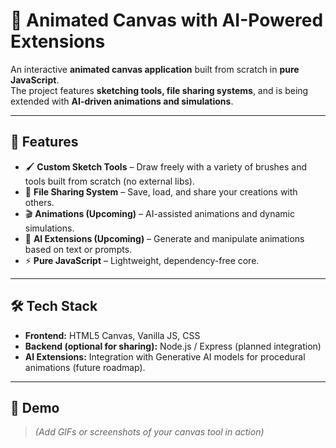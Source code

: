 # 🎨 Animated Canvas with AI-Powered Extensions  

An interactive **animated canvas application** built from scratch in **pure JavaScript**.  
The project features **sketching tools, file sharing systems**, and is being extended with **AI-driven animations and simulations**.  

---

## 🚀 Features  

- 🖌️ **Custom Sketch Tools** – Draw freely with a variety of brushes and tools built from scratch (no external libs).  
- 📂 **File Sharing System** – Save, load, and share your creations with others.  
- 🎬 **Animations (Upcoming)** – AI-assisted animations and dynamic simulations.  
- 🤖 **AI Extensions (Upcoming)** – Generate and manipulate animations based on text or prompts.  
- ⚡ **Pure JavaScript** – Lightweight, dependency-free core.  

---

## 🛠️ Tech Stack  

- **Frontend:** HTML5 Canvas, Vanilla JS, CSS  
- **Backend (optional for sharing):** Node.js / Express (planned integration)  
- **AI Extensions:** Integration with Generative AI models for procedural animations (future roadmap).  

---

## 📸 Demo  

> *(Add GIFs or screenshots of your canvas tool in action)*

